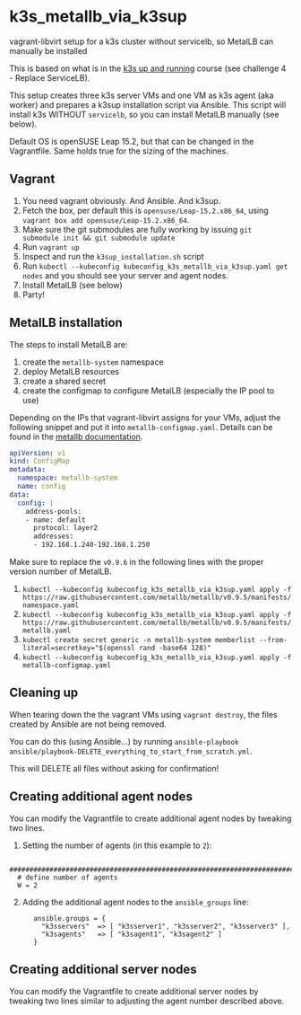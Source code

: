 # k3s_metallb_via_k3sup

vagrant-libvirt setup for a k3s cluster without servicelb, so MetalLB can manually be installed 

This is based on what is in the [k3s up and running](https://community.suse.com/courses/4522316/feed) course (see challenge 4 - Replace ServiceLB).

This setup creates three k3s server VMs and one VM as k3s agent (aka worker) and prepares a k3sup installation script via Ansible. This script will install k3s WITHOUT `servicelb`, so you can install MetalLB manually (see below).

Default OS is openSUSE Leap 15.2, but that can be changed in the Vagrantfile. Same holds true for the sizing of the machines.

## Vagrant

1. You need vagrant obviously. And Ansible. And k3sup.
2. Fetch the box, per default this is `opensuse/Leap-15.2.x86_64`, using `vagrant box add opensuse/Leap-15.2.x86_64`.
3. Make sure the git submodules are fully working by issuing `git submodule init && git submodule update`
4. Run `vagrant up`
5. Inspect and run the `k3sup_installation.sh` script
6. Run `kubectl --kubeconfig kubeconfig_k3s_metallb_via_k3sup.yaml get nodes` and you should see your server and agent nodes.
7. Install MetalLB (see below)
8. Party!

## MetalLB installation

The steps to install MetalLB are:
1. create the `metallb-system` namespace
2. deploy MetalLB resources
3. create a shared secret
4. create the configmap to configure MetalLB (especially the IP pool to use)

Depending on the IPs that vagrant-libvirt assigns for your VMs, adjust the following snippet and put it into `metallb-configmap.yaml`. Details can be found in the [metallb documentation](https://metallb.universe.tf/configuration/).
```yaml
apiVersion: v1
kind: ConfigMap
metadata:
  namespace: metallb-system
  name: config
data:
  config: |
    address-pools:
    - name: default
      protocol: layer2
      addresses:
      - 192.168.1.240-192.168.1.250
```

Make sure to replace the `v0.9.6` in the following lines with the proper version number of MetalLB.

1. `kubectl --kubeconfig kubeconfig_k3s_metallb_via_k3sup.yaml apply -f https://raw.githubusercontent.com/metallb/metallb/v0.9.5/manifests/namespace.yaml`
2. `kubectl --kubeconfig kubeconfig_k3s_metallb_via_k3sup.yaml apply -f https://raw.githubusercontent.com/metallb/metallb/v0.9.5/manifests/metallb.yaml`
3. `kubectl create secret generic -n metallb-system memberlist --from-literal=secretkey="$(openssl rand -base64 128)"`
4. `kubectl --kubeconfig kubeconfig_k3s_metallb_via_k3sup.yaml apply -f metallb-configmap.yaml`

## Cleaning up

When tearing down the the vagrant VMs using `vagrant destroy`, the files created by Ansible are not being removed.

You can do this (using Ansible...) by running `ansible-playbook ansible/playbook-DELETE_everything_to_start_from_scratch.yml`.

This will DELETE all files without asking for confirmation!

## Creating additional agent nodes

You can modify the Vagrantfile to create additional agent nodes by tweaking two lines.

1. Setting the number of agents (in this example to `2`):

```
  ###################################################################################
  # define number of agents
  W = 2
```

2. Adding the additional agent nodes to the `ansible_groups` line:
```
      ansible.groups = {
        "k3sservers"  => [ "k3sserver1", "k3sserver2", "k3sserver3" ],
        "k3sagents"   => [ "k3sagent1", "k3sagent2" ]
      }
```

## Creating additional server nodes

You can modify the Vagrantfile to create additional server nodes by tweaking two lines similar to adjusting the agent number described above.
